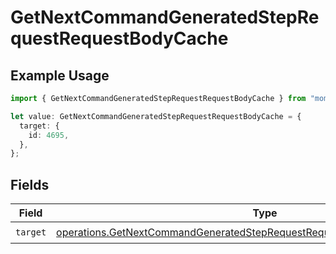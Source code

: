 # GetNextCommandGeneratedStepRequestRequestBodyCache

## Example Usage

```typescript
import { GetNextCommandGeneratedStepRequestRequestBodyCache } from "momentic/models/operations";

let value: GetNextCommandGeneratedStepRequestRequestBodyCache = {
  target: {
    id: 4695,
  },
};
```

## Fields

| Field                                                                                                                                                                    | Type                                                                                                                                                                     | Required                                                                                                                                                                 | Description                                                                                                                                                              |
| ------------------------------------------------------------------------------------------------------------------------------------------------------------------------ | ------------------------------------------------------------------------------------------------------------------------------------------------------------------------ | ------------------------------------------------------------------------------------------------------------------------------------------------------------------------ | ------------------------------------------------------------------------------------------------------------------------------------------------------------------------ |
| `target`                                                                                                                                                                 | [operations.GetNextCommandGeneratedStepRequestRequestBodyLastCommand7Target](../../models/operations/getnextcommandgeneratedsteprequestrequestbodylastcommand7target.md) | :heavy_check_mark:                                                                                                                                                       | N/A                                                                                                                                                                      |